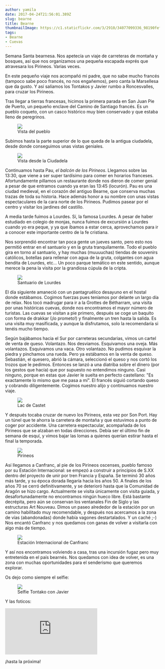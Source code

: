 ```yaml
---
author: yamila
date: 2017-04-24T21:56:01.389Z
slug: bearne
title: Bearne
thumbnailImage: https://c1.staticflickr.com/3/2910/34077099336_98190fef17.jpg
tags:
- Bearne
- Cuevas
---
```


Semana Santa bearnesa. Nos apetecía un viaje de carreteras de montaña y bosques, así que nos organizamos una pequeña escapada exprés que atravesara los Pirineos. Varias veces.

En este pequeño viaje nos acompañó mi padre, que no sabe mucho francés (tampoco sabe poco francés, no nos engañemos), pero canta la Marsellesa que da gusto. Y así salíamos los Tontakos y Javier rumbo a Roncesvalles, para cruzar los Pirineos.

Tras llegar a tierras francesas, hicimos la primera parada en San Juan Pie de Puerto, un pequeño enclave del Camino de Santiago francés. Es un pueblo coqueto, con un casco histórico muy bien conservado y que estaba lleno de peregrinos.

<figure>
<img src="https://c1.staticflickr.com/3/2910/34077099336_98190fef17.jpg" />
<figcaption>Vista del pueblo</figcaption>
</figure>

Subimos hasta la parte superior de lo que queda de la antigua ciudadela, desde donde conseguimos unas vistas geniales.

<figure>
<img src="https://c1.staticflickr.com/3/2950/33960788492_dc2bcc5602.jpg" />
<figcaption>Vista desde la Ciudadela</figcaption>
</figure>

Continuamos hasta Pau, <em>el balcón de los Pirineos</em>. Llegamos sobre las 13:30, que viene a ser super tardísimo para comer en horarios franceses. Afortundamente pillamos un restaurante donde nos dieron de comer genial a pesar de que entramos cuando ya eran las 13:45 (locurón). Pau es una ciudad medieval, en el corazón del antiguo Bearne, que conserva muchas trazas de toda su historia. Hace además honor a su nombre con unas vistas espectaculares de la cara norte de los Pirineos. Pudimos pasear por el centro y visitar los jardines del castillo.

A media tarde fuimos a Lourdes. Sí, la famosa Lourdes. A pesar de haber estudiado en colegio de monjas, nunca fuimos de excursión a Lourdes cuando yo era peque, y ya que íbamos a estar cerca, aprovechamos para ir a conocer este importante centro de la fe cristiana.

Nos sorprendió encontrar tan poca gente un jueves santo, pero esto nos permitió entrar en el santuario y en la gruta tranquilamente. Todo el pueblo gira en torno al santuario, y hay muchas (muuuuchas) tiendas de souvenirs católicos, botellas para rellenar con agua de la gruta, colgantes con agua bendita de Lourdes, etc... Un poco parque temático en este sentido, aunque merece la pena la visita por la grandiosa cúpula de la cripta.

<figure>
<img src="https://c1.staticflickr.com/3/2898/33306512713_f1becbf1e5.jpg" />
<figcaption>Santuario de Lourdes</figcaption>
</figure>

El día siguiente amaneció con un pantagruélico desayuno en el hostal donde estábamos. Cogimos fuerzas pues teníamos por delante un largo día de relax. Nos tocó madrugar para ir a la Grottes de Bétharram, una visita por unas históricas cuevas, donde nos encontramos el mayor número de turistas. Las cuevas se visitan a pie primero, después se coge un baquito con forma de drakkar (¡lo prometo!) y finalmente un tren hasta la salida. Es una visita muy masificada, y aunque la disfrutamos, solo la recomendaría si tenéis mucho tiempo.

Según bajábamos hacia el Sur por carreteras secundarias, vimos un cartel de venta de queso. Volantazo. Nos desviamos. Esquivamos una oveja. Más volantazos. Esquivamos una vaca. Otro volantazo. No pudimos esquivar la piedra y pinchamos una rueda. Pero ya estábamos en la venta de queso. Sebastián, el quesero, abrió la cámara, seleccionó el queso y nos cortó los trozos que le pedimos. Entonces se lanzó a una diatriba sobre el dinero (por los gestos que hacía) que por supuesto no entendimos ninguno. Casi ninguno, porque en estas que Javier le suelta en perfecto castellano: "Es exactamente lo mismo que me pasa a mí". El francés siguió cortando queso y cobrando diligentemente. Cogimos nuestro alijo y continuamos nuestro viaje.

<figure>
<img src="https://c1.staticflickr.com/3/2875/33306526373_1c55c56638.jpg" />
<figcaption>Lac de Castet</figcaption>
</figure>

Y después tocaba cruzar de nuevo los Pirineos, esta vez por Son Port. Hay un túnel que te ahorra la carretera de montaña y que estuvimos a punto de coger por accidente. Una carretera espectacular, acompañada de los Pirineos que se alzaban en todas direcciones. Debía ser el último fin de semana de esquí, y vimos bajar las lomas a quienes querían estirar hasta el final la temporada.

<figure>
<img src="https://c1.staticflickr.com/3/2821/33733092150_833428f9b3.jpg" />
<figcaption>Pirineos</figcaption>
</figure>

Así llegamos a Canfranc, al pie de los Pirineos oscenses, pueblo famoso por su Estación Internacional: se empezó a construir a principios de S.XX dentro del proyecto de unir por tren Francia y España. Se terminó 30 años más tarde, y su época dorada llegaría hacia los años 50. A finales de los años 70 se cerró definitivamente, y se deterioró hasta que la Comunidad de Aragón se hizo cargo. Actualmente se visita únicamente con visita guiada, y desafortunadamente no encontramos ningún hueco libre. Está bastante decrépita, pero aún se conservan los ventanales Fin de Siglo y las estructuras Art Nouveau. Dimos un paseo alrededor de la estación por un camino habilitado muy recomendable, y después nos acercamos a la zona de vías (abandonadas) donde había vagones destartalados. Y un caché ;-) Nos encantó Canfranc y nos quedamos con ganas de volver a visitarla con algo más de tiempo.

<figure>
<img src="https://c1.staticflickr.com/3/2838/33306386853_8c78a2044d.jpg" />
<figcaption>Estación Internacional de Canfranc</figcaption>
</figure>

Y así nos encontramos volviendo a casa, tras una incursión fugaz pero muy entretenida en el país bearnés. Nos quedamos con idea de volver, es una zona con muchas oportunidades para el senderismo que queremos explorar.

Os dejo como siempre el selfie:

<figure>
<img src="https://c1.staticflickr.com/3/2915/33987717531_6740a1ee02.jpg" />
<figcaption>Selfie Tontako con Javier</figcaption>
</figure>

Y las foticos:

<div class='embed-container'><iframe src='https://www.flickr.com/photos/125687915@N08/albums/72157682757973715/player' frameborder='0' allowfullscreen webkitallowfullscreen mozallowfullscreen oallowfullscreen msallowfullscreen></iframe></div>

¡hasta la próxima!

